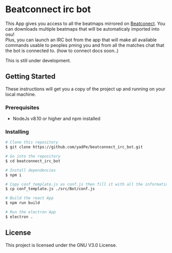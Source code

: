 # Beatconnect irc bot

This App gives you access to all the beatmaps mirrored on [Beatconect](https://beatconnect.io). You can downloads multiple beatmaps that will be automaticaly imported into osu! </br>
Plus, you can launch an IRC bot from the app that will make all available commands usable to peoples pming you and from all the matches chat that the bot is connected to. (how to connect docs soon..)

This is still under development.

## Getting Started

These instructions will get you a copy of the project up and running on your local machine.

### Prerequisites

* NodeJs v8.10 or higher and npm installed

### Installing

```bash
# Clone this repository
$ git clone https://github.com/yadPe/beatconnect_irc_bot.git

# Go into the repository
$ cd beatconnect_irc_bot

# Install dependencies
$ npm i

# Copy conf_template.js as conf.js then fill it with all the informations needed
$ cp conf_template.js ./src/Bot/conf.js

# Build the react App
$ npm run build

# Run the electron App
$ electron .
```

## License

This project is licensed under the GNU V3.0 License.
